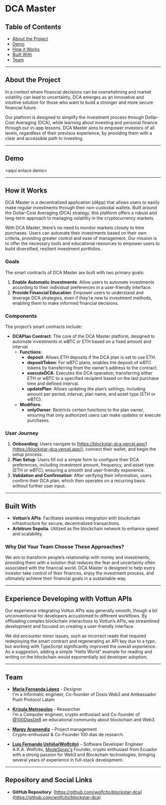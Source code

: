 # DCA Master

## Table of Contents

- [About the Project](#about-the-project)
- [Demo](#demo)
- [How it Works](#how-it-works)
- [Built With](#built-with)
- [Team](#team)

---

## About the Project

In a context where financial decisions can be overwhelming and market volatility can lead to uncertainty, DCA emerges as an innovative and intuitive solution for those who want to build a stronger and more secure financial future.

Our platform is designed to simplify the investment process through Dollar-Cost Averaging (DCA), while learning about investing and personal finance through our in-app lessons. DCA Master aims to empower investors of all levels, regardless of their previous experience, by providing them with a clear and accessible path to investing.

---

## Demo

<aquí enlace demo>

---

## How it Works

DCA Master is a decentralized application (dApp) that allows users to easily make regular investments through their non-custodial wallets. Built around the Dollar-Cost Averaging (DCA) strategy, this platform offers a robust and long-term approach to managing volatility in the cryptocurrency markets.

With DCA Master, there’s no need to monitor markets closely to time purchases. Users can automate their investments based on their own criteria, providing greater control and ease of management. Our mission is to offer the necessary tools and educational resources to empower users to build diversified, resilient investment portfolios.

### Goals

The smart contracts of DCA Master are built with two primary goals:

1. **Enable Automatic Investments**: Allow users to automate investments according to their individual preferences in a user-friendly interface.
2. **Provide Financial Education**: Empower users to understand and leverage DCA strategies, even if they’re new to investment methods, enabling them to make informed financial decisions.

### Components

The project’s smart contracts include:

- **DCAPlan Contract**: The core of the DCA Master platform, designed to automate investments in wBTC or ETH based on a fixed amount and interval.
  - **Functions**:
    - **deposit**: Allows ETH deposits if the DCA plan is set to use ETH.
    - **depositToken**: For wBTC plans, enables the deposit of wBTC tokens by transferring from the owner’s address to the contract.
    - **executeDCA**: Executes the DCA operation, transferring either ETH or wBTC to a specified recipient based on the last purchase time and defined interval.
    - **updatePlan**: Allows updating the plan’s settings, including amount per period, interval, plan name, and asset type (ETH or wBTC).
  - **Modifiers**:
    - **onlyOwner**: Restricts certain functions to the plan owner, ensuring that only authorized users can make updates or execute purchases.

### User Journey

1. **Onboarding**: Users navigate to [https://blockstar-dca.vercel.app/](https://blockstar-dca.vercel.app/), connect their wallet, and begin the setup process.
2. **Plan Setup**: Users fill out a simple form to configure their DCA preferences, including investment amount, frequency, and asset type (ETH or wBTC), ensuring a smooth and user-friendly experience.
3. **Validation and Confirmation**: After verifying their information, users confirm their DCA plan, which then operates on a recurring basis without further user input.

---

## Built With

- **Vottun’s APIs**: Facilitates seamless integration with blockchain infrastructure for secure, decentralized transactions.
- **Arbitrum Sepolia**: Utilized as the blockchain network to enhance speed and scalability.

### Why Did Your Team Choose These Approaches?

We aim to transform people’s relationship with money and investments, providing them with a solution that reduces the fear and uncertainty often associated with the financial world. DCA Master is designed to help every investor take control of their finances, enjoy the investment process, and ultimately achieve their financial goals in a sustainable way.

---

## Experience Developing with Vottun APIs

Our experience integrating Vottun APIs was generally smooth, though a bit unconventional for developers accustomed to different workflows. By offloading complex blockchain interactions to Vottun’s APIs, we streamlined development and focused on creating a user-friendly interface.

We did encounter minor issues, such as incorrect reads that required redeploying the smart contract and regenerating an API key due to a typo, but working with TypeScript significantly improved the overall experience. As a suggestion, adding a simple “Hello World” example for reading and writing on the blockchain would exponentially aid developer adoption.

---

## Team

- **[María Fernanda López](https://x.com/Soymaferlopezp)** - Designer\
  I'm a Informatic engineer, Co-founder of Dosis Web3 and Ambassador Push Protocol Latam

- **[Krizula Metropulos](https://x.com/Zulakyz)** - Researcher\
  I’m a Computer engineer, crypto enthusiast and Co-founder of [@100DiasDeR](https://x.com/100diasder) an educational community about blockchain and Web3.

- **[Margy Aramendiz](https://x.com/maaadiz3)** - Project management\
  Crypto-enthusiast & Co-Founder 100 dias de research.

- **[Luis Fernando Ushiña(Wolfcito)](https://x.com/akawolfcito)** – Software Developer Engineer\
   A.K.A. Wolfcito, [ModeSpray's](https://x.com/ModeSpray) Founder, crypto enthusiast from Ecuador with a strong passion for Web3 and Blockchain technologies, bringing several years of experience in full-stack development.

---

## Repository and Social Links

- **GitHub Repository**: [https://github.com/wolfcito/blockstar-dca](https://github.com/wolfcito/blockstar-dca)
